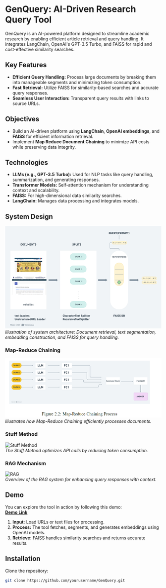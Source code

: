 # GenQuery: AI-Driven Research Query Tool

GenQuery is an AI-powered platform designed to streamline academic research by enabling efficient article retrieval and query handling. It integrates LangChain, OpenAI's GPT-3.5 Turbo, and FAISS for rapid and cost-effective similarity searches.

## Key Features

- **Efficient Query Handling:** Process large documents by breaking them into manageable segments and minimizing token consumption.
- **Fast Retrieval:** Utilize FAISS for similarity-based searches and accurate query responses.
- **Seamless User Interaction:** Transparent query results with links to source URLs.

## Objectives

- Build an AI-driven platform using **LangChain**, **OpenAI embeddings**, and **FAISS** for efficient information retrieval.
- Implement **Map Reduce Document Chaining** to minimize API costs while preserving data integrity.

## Technologies

- **LLMs (e.g., GPT-3.5 Turbo):** Used for NLP tasks like query handling, summarization, and generating responses.
- **Transformer Models:** Self-attention mechanism for understanding context and scalability.
- **FAISS:** For high-dimensional data similarity searches.
- **LangChain:** Manages data processing and integrates models.

## System Design

![System Architecture](https://github.com/harshcoder7/Gen-Query/blob/main/system%20design)  
_Illustration of system architecture: Document retrieval, text segmentation, embedding construction, and FAISS for query handling._

### Map-Reduce Chaining

![Map-Reduce Process](https://github.com/harshcoder7/Gen-Query/blob/main/map%20reduce)  
_Illustrates how Map-Reduce Chaining efficiently processes documents._

### Stuff Method

![Stuff Method](https://link_to_your_image.com)  
_The Stuff Method optimizes API calls by reducing token consumption._

### RAG Mechanism

![RAG](https://link_to_your_image.com)  
_Overview of the RAG system for enhancing query responses with context._

## Demo

You can explore the tool in action by following this demo:  
**[Demo Link](https://link_to_your_demo.com)**

1. **Input:** Load URLs or text files for processing.
2. **Process:** The tool fetches, segments, and generates embeddings using OpenAI models.
3. **Retrieve:** FAISS handles similarity searches and returns accurate results.

## Installation

Clone the repository:

```bash
git clone https://github.com/yourusername/GenQuery.git
